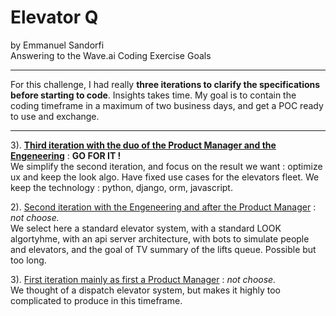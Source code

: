 # Elevator Q

by Emmanuel Sandorfi  
Answering to the Wave.ai Coding Exercise Goals

---

For this challenge, I had really **three iterations to clarify the specifications before starting to code**.
Insights takes time. My goal is to contain the coding timeframe in a maximum of two business days, and get a POC ready to use and exchange. 

---
 
3). **[Third iteration with the duo of the Product Manager and the Engeneering](docs/iter3/readme.md)** : **GO FOR IT !**  
We simplify the second iteration, and focus on the result we want : optimize ux and keep the look algo. Have fixed use cases for the elevators fleet. We keep the technology : python, django, orm, javascript. 
 
2). [Second iteration with the Engeneering and after the Product Manager](docs/iter2/readme.md) :  *not choose.*  
We select here a standard elevator system, with a standard LOOK algortyhme, with an api server architecture, with bots to simulate people and elevators, and the goal of TV summary of the lifts queue. Possible but too long. 
 

3). [First iteration mainly as first a Product Manager](docs/iter1/readme.md) : *not choose.*  
We thought of a dispatch elevator system, but makes it highly too complicated to produce in this timeframe. 
 